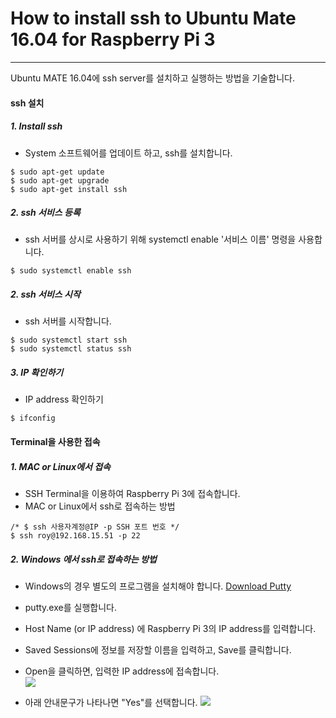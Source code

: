 # How to install ssh to Ubuntu Mate 16.04 for Raspberry Pi 3
---
Ubuntu MATE 16.04에 ssh server를 설치하고 실행하는 방법을 기술합니다.

#### ssh 설치
##### 1. Install ssh
- System 소프트웨어를 업데이트 하고, ssh를 설치합니다.
```
$ sudo apt-get update
$ sudo apt-get upgrade
$ sudo apt-get install ssh
```

##### 2. ssh 서비스 등록
- ssh 서버를 상시로 사용하기 위해 systemctl enable '서비스 이름' 명령을 사용합니다.
```
$ sudo systemctl enable ssh
```

##### 2. ssh 서비스 시작
- ssh 서버를 시작합니다.
```
$ sudo systemctl start ssh
$ sudo systemctl status ssh
```

##### 3. IP 확인하기
- IP address 확인하기
```
$ ifconfig
```

#### Terminal을 사용한 접속


##### 1. MAC or Linux에서 접속
- SSH Terminal을 이용하여 Raspberry Pi 3에 접속합니다.
- MAC or Linux에서 ssh로 접속하는 방법
```
/* $ ssh 사용자계정@IP -p SSH 포트 번호 */
$ ssh roy@192.168.15.51 -p 22
```

##### 2. Windows 에서 ssh로 접속하는 방법
- Windows의 경우 별도의 프로그램을 설치해야 합니다.
[Download Putty](https://the.earth.li/~sgtatham/putty/latest/w64/putty.exe)

- putty.exe를 실행합니다.
- Host Name \(or IP address\) 에 Raspberry Pi 3의 IP address를 입력합니다.
- Saved Sessions에 정보를 저장할 이름을 입력하고, Save를 클릭합니다.
- Open을 클릭하면, 입력한 IP address에 접속합니다.  
![](/assets/putty_step_1.jpg)

- 아래 안내문구가 나타나면 "Yes"를 선택합니다.
![](/assets/putty_step_2.jpg)

